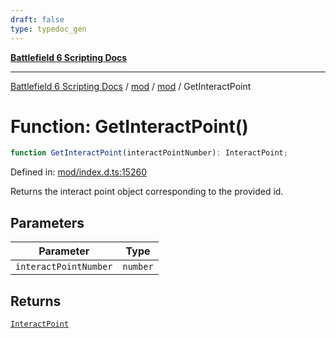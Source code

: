 ```yaml
---
draft: false
type: typedoc_gen
---
```


[**Battlefield 6 Scripting Docs**](../../../_index.md)

***

[Battlefield 6 Scripting Docs](../../../_index.md) / [mod](../../_index.md) / [mod](../_index.md) / GetInteractPoint

# Function: GetInteractPoint()

```ts
function GetInteractPoint(interactPointNumber): InteractPoint;
```

Defined in: [mod/index.d.ts:15260](https://github.com/battlefield-portal-community/portal-docs/blob/ff09b2690670f74de7e97198022e5a97ff1161ff/generators/santiago/mod/index.d.ts#L15260)

Returns the interact point object corresponding to the provided id.

## Parameters

| Parameter | Type |
| ------ | ------ |
| `interactPointNumber` | `number` |

## Returns

[`InteractPoint`](../InteractPoint/_index.md)
